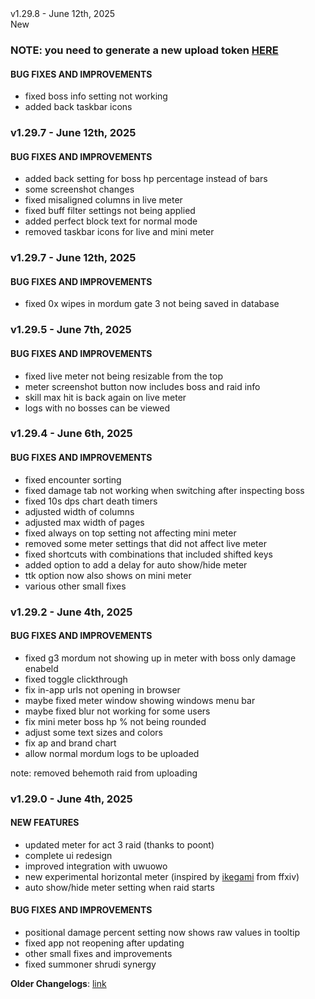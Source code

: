 <div class="rounded-md flex space-x-2 items-center">
  <div class="text-lg font-semibold text-white">
    v1.29.8 - June 12th, 2025
  </div>
  <div class="bg-accent-500 px-2 font-medium rounded-md text-white">
    New
  </div>
</div>

### NOTE: you need to generate a new upload token [HERE](https://uwuowo.mathi.moe/me/logs)

#### BUG FIXES AND IMPROVEMENTS

- fixed boss info setting not working
- added back taskbar icons

### v1.29.7 - June 12th, 2025

#### BUG FIXES AND IMPROVEMENTS

- added back setting for boss hp percentage instead of bars
- some screenshot changes
- fixed misaligned columns in live meter
- fixed buff filter settings not being applied
- added perfect block text for normal mode
- removed taskbar icons for live and mini meter

### v1.29.7 - June 12th, 2025

#### BUG FIXES AND IMPROVEMENTS

- fixed 0x wipes in mordum gate 3 not being saved in database

### v1.29.5 - June 7th, 2025

#### BUG FIXES AND IMPROVEMENTS

- fixed live meter not being resizable from the top
- meter screenshot button now includes boss and raid info
- skill max hit is back again on live meter
- logs with no bosses can be viewed

### v1.29.4 - June 6th, 2025

#### BUG FIXES AND IMPROVEMENTS

- fixed encounter sorting
- fixed damage tab not working when switching after inspecting boss
- fixed 10s dps chart death timers
- adjusted width of columns
- adjusted max width of pages
- fixed always on top setting not affecting mini meter
- removed some meter settings that did not affect live meter
- fixed shortcuts with combinations that included shifted keys
- added option to add a delay for auto show/hide meter
- ttk option now also shows on mini meter
- various other small fixes

### v1.29.2 - June 4th, 2025

#### BUG FIXES AND IMPROVEMENTS

- fixed g3 mordum not showing up in meter with boss only damage enabeld
- fixed toggle clickthrough
- fix in-app urls not opening in browser
- maybe fixed meter window showing windows menu bar
- maybe fixed blur not working for some users
- fix mini meter boss hp % not being rounded
- adjust some text sizes and colors
- fix ap and brand chart
- allow normal mordum logs to be uploaded

note: removed behemoth raid from uploading

### v1.29.0 - June 4th, 2025

#### NEW FEATURES

- updated meter for act 3 raid (thanks to poont)
- complete ui redesign
- improved integration with uwuowo
- new experimental horizontal meter (inspired by [ikegami](https://github.com/hibiyasleep/ikegami) from ffxiv)
- auto show/hide meter setting when raid starts

#### BUG FIXES AND IMPROVEMENTS

- positional damage percent setting now shows raw values in tooltip
- fixed app not reopening after updating
- other small fixes and improvements
- fixed summoner shrudi synergy

**Older Changelogs**: [link](https://github.com/snoww/loa-logs/releases/tag/v1.28.0)
